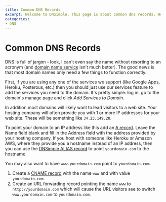 ```yaml
---
title: Common DNS Records
excerpt: Welcome to DNSimple. This page is about common dns records. Hosted DNS has never been this easy.
categories:
- DNS
---
```


# Common DNS Records

DNS is full of jargon - look, I can't even say the name without resorting to an acronym (and [domain name service](https://dnsimple.com) isn't much better). The good news is that most domain names only need a few things to function correctly.

First, if you are using any one of the services we support (like Google Apps, Heroku, Posterous, etc.) then you should just use our services feature to add the services you need to the domain. It's pretty simple: log in, go to the domain's manage page and click *Add Services to Domain*.

In addition most domains will likely want to lead visitors to a web site. Your hosting company will often provide you with 1 or more IP addresses for your web site. These will be something like `34.23.149.20`.

To point your domain to an IP address like this add an [A record](/articles/a-record). Leave the Name field blank and fill in the Address field with the address provided by your hosting company. If you host with someone like Heroku or Amazon AWS, where they provide you a hostname instead of an IP address, then you can use the [DNSimple ALIAS record](/articles/alias-record) to point `yourdomain.com` to the hostname.

You may also want to have `www.yourdomain.com` point to `yourdomain.com`. 

1. Create a [CNAME record](/articles/cname-record) with the name `www`
and with value `yourdomain.com`.
2. Create an URL forwarding record pointing the name `www` to `http://yourdomain.com` which will cause the URL visitors see to switch `www.yourdomain.com` to `yourdomain.com`.

